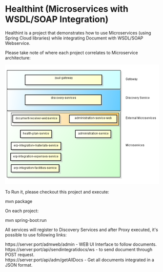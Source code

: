 # Healthint (Microservices with WSDL/SOAP Integration)

Healthint is a project that demonstrates how to use Microservices (using Spring Cloud libraries) while integrating Document with WSDL/SOAP Webservice.

Please take note of where each project correlates to Microservice architecture:

![alt tag](https://github.com/manfredrunkel/healthint/blob/master/micro.png)



To Run it, please checkout this project and execute:<br />

mvn package<br />

On each project:<br />

mvn spring-boot:run<br />

All services will register to Discovery Services and after Proxy executed, it's possible to use following links:<br />

https://server:port/admweb/admin - WEB UI Interface to follow documents.<br />
https://server:port/api/sendintegratidocs/ws - to send document through POST request.<br />
https://server:port/api/adm/getAllDocs - Get all documents integrated in a JSON format.<br />
